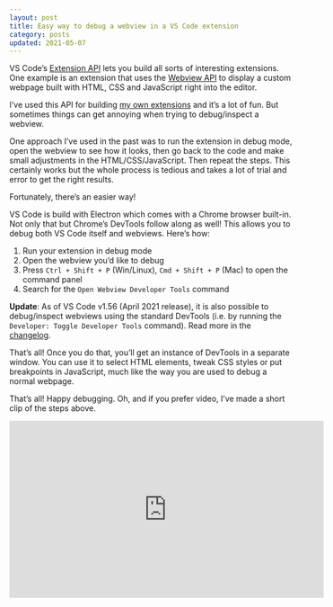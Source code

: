 ```yaml
---
layout: post
title: Easy way to debug a webview in a VS Code extension
category: posts
updated: 2021-05-07
---
```


VS Code’s [Extension API](https://code.visualstudio.com/api) lets you build all sorts of interesting extensions. One example is an extension that uses the [Webview API](https://code.visualstudio.com/api/extension-guides/webview) to display a custom webpage built with HTML, CSS and JavaScript right into the editor.

I’ve used this API for building [my own extensions](https://marketplace.visualstudio.com/publishers/dzhavat) and it’s a lot of fun. But sometimes things can get annoying when trying to debug/inspect a webview. 

One approach I’ve used in the past was to run the extension in debug mode, open the webview to see how it looks, then go back to the code and make small adjustments in the HTML/CSS/JavaScript. Then repeat the steps. This certainly works but the whole process is tedious and takes a lot of trial and error to get the right results.

Fortunately, there’s an easier way!

VS Code is build with Electron which comes with a Chrome browser built-in. Not only that but Chrome’s DevTools follow along as well! This allows you to debug both VS Code itself and webviews. Here’s how:

1. Run your extension in debug mode
2. Open the webview you’d like to debug
3. Press `Ctrl + Shift + P` (Win/Linux), `Cmd + Shift + P` (Mac) to open the command panel
4. Search for the `Open Webview Developer Tools` command

**Update**: As of VS Code v1.56 (April 2021 release), it is also possible to debug/inspect webviews using the standard DevTools (i.e. by running the `Developer: Toggle Developer Tools` command). Read more in the [changelog](https://code.visualstudio.com/updates/v1_56#_easier-inspecting-of-webviews).

That’s all! Once you do that, you’ll get an instance of DevTools in a separate window. You can use it to select HTML elements, tweak CSS styles or put breakpoints in JavaScript, much like the way you are used to debug a normal webpage.

That’s all! Happy debugging. Oh, and if you prefer video, I’ve made a short clip of the steps above.

<iframe width="560" height="315" src="https://www.youtube.com/embed/YSxSzRp6s4o" frameborder="0" allow="accelerometer; autoplay; clipboard-write; encrypted-media; gyroscope; picture-in-picture" allowfullscreen></iframe>